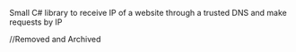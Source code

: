Small C# library to receive IP of a website through a trusted DNS and make requests by IP

//Removed and Archived
